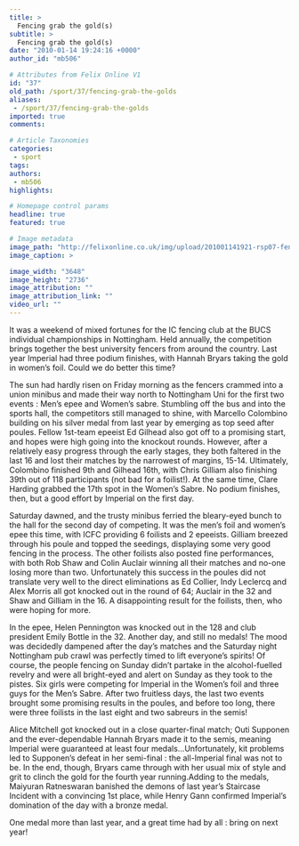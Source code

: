 ```yaml
---
title: >
  Fencing grab the gold(s)
subtitle: >
  Fencing grab the gold(s)
date: "2010-01-14 19:24:16 +0000"
author_id: "mb506"

# Attributes from Felix Online V1
id: "37"
old_path: /sport/37/fencing-grab-the-golds
aliases:
 - /sport/37/fencing-grab-the-golds
imported: true
comments:

# Article Taxonomies
categories:
 - sport
tags:
authors:
 - mb506
highlights:

# Homepage control params
headline: true
featured: true

# Image metadata
image_path: "http://felixonline.co.uk/img/upload/201001141921-rsp07-fencing.jpg"
image_caption: >

image_width: "3648"
image_height: "2736"
image_attribution: ""
image_attribution_link: ""
video_url: ""
---
```


It was a weekend of mixed fortunes for the IC fencing club at the BUCS individual championships in Nottingham. Held annually, the competition brings together the best university fencers from around the country. Last year Imperial had three podium finishes, with Hannah Bryars taking the gold in women’s foil. Could we do better this time?

The sun had hardly risen on Friday morning as the fencers crammed into a union minibus and made their way north to Nottingham Uni for the first two events : Men’s epee and Women’s sabre. Stumbling off the bus and into the sports hall, the competitors still managed to shine, with Marcello Colombino building on his silver medal from last year by emerging as top seed after poules. Fellow 1st-team epeeist Ed Gilhead also got off to a promising start, and hopes were high going into the knockout rounds. However, after a relatively easy progress through the early stages, they both faltered in the last 16 and lost their matches by the narrowest of margins, 15-14. Ultimately, Colombino finished 9th and Gilhead 16th, with Chris Gilliam also finishing 39th out of 118 participants (not bad for a foilist!). At the same time, Clare Harding grabbed the 17th spot in the Women’s Sabre. No podium finishes, then, but a good effort by Imperial on the first day.

Saturday dawned, and the trusty minibus ferried the bleary-eyed bunch to the hall for the second day of competing. It was the men’s foil and women’s epee this time, with ICFC providing 6 foilists and 2 epeeists. Gilliam breezed through his poule and topped the seedings, displaying some very good fencing in the process. The other foilists also posted fine performances, with both Rob Shaw and Colin Auclair winning all their matches and no-one losing more than two. Unfortunately this success in the poules did not translate very well to the direct eliminations as Ed Collier, Indy Leclercq and Alex Morris all got knocked out in the round of 64; Auclair in the 32 and Shaw and Gilliam in the 16. A disappointing result for the foilists, then, who were hoping for more.

In the epee, Helen Pennington was knocked out in the 128 and club president Emily Bottle in the 32. Another day, and still no medals! The mood was decidedly dampened after the day’s matches and the Saturday night Nottingham pub crawl was perfectly timed to lift everyone’s spirits!
 Of course, the people fencing on Sunday didn’t partake in the alcohol-fuelled revelry and were all bright-eyed and alert on Sunday as they took to the pistes. Six girls were competing for Imperial in the Women’s foil and three guys for the Men’s Sabre. After two fruitless days, the last two events brought some promising results in the poules, and before too long, there were three foilists in the last eight and two sabreurs in the semis!

Alice Mitchell got knocked out in a close quarter-final match; Outi Supponen and the ever-dependable Hannah Bryars made it to the semis, meaning Imperial were guaranteed at least four medals…Unfortunately, kit problems led to Supponen’s defeat in her semi-final : the all-Imperial final was not to be. In the end, though, Bryars came through with her usual mix of style and grit to clinch the gold for the fourth year running.Adding to the medals, Maiyuran Ratneswaran banished the demons of last year’s Staircase Incident with a convincing 1st place, while Henry Gann confirmed Imperial’s domination of the day with a bronze medal.

One medal more than last year, and a great time had by all : bring on next year!
